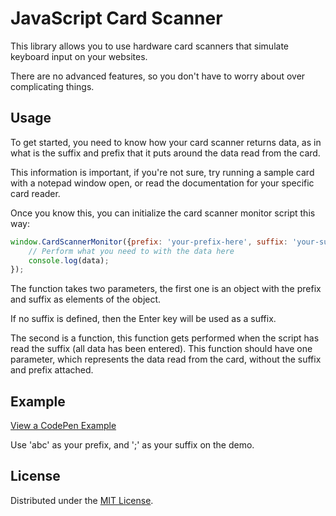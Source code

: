 # JavaScript Card Scanner
This library allows you to use hardware card scanners that simulate keyboard input on your websites.

There are no advanced features, so you don't have to worry about over complicating things.

## Usage
To get started, you need to know how your card scanner returns data, as in what is the suffix and prefix that it puts around the data read from the card.

This information is important, if you're not sure, try running a sample card with a notepad window open, or read the documentation for your specific card reader.

Once you know this, you can initialize the card scanner monitor script this way:
```javascript
window.CardScannerMonitor({prefix: 'your-prefix-here', suffix: 'your-suffix-here'}, function(data){
	// Perform what you need to with the data here
	console.log(data);
});
```
The function takes two parameters, the first one is an object with the prefix and suffix as elements of the object.

If no suffix is defined, then the Enter key will be used as a suffix.

The second is a function, this function gets performed when the script has read the suffix (all data has been entered). This function should have one parameter, which represents the data read from the card, without the suffix and prefix attached.

## Example
[View a CodePen Example](http://codepen.io/mwrouse/full/eZdWzE)

Use 'abc' as your prefix, and ';' as your suffix on the demo.

## License
Distributed under the [MIT License](https://raw.githubusercontent.com/mwrouse/card-scanner/master/LICENSE).
